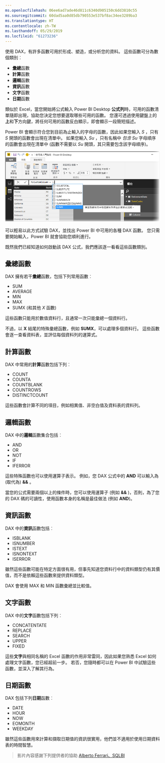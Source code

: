 ```yaml
---
ms.openlocfilehash: 06ee6ad7ade46d811c6340d905150c6dd3810c55
ms.sourcegitcommit: 60dad5aa0d85db790553e537bf8ac34ee3289ba3
ms.translationtype: HT
ms.contentlocale: zh-TW
ms.lasthandoff: 05/29/2019
ms.locfileid: "61273236"
---
```

使用 DAX，有許多函數可用於形成、塑造，或分析您的資料。 這些函數可分為數個類別︰

* **彙總**函數
* **計算**函數
* **邏輯**函數
* **資訊**函數
* **文字**函數
* **日期**函數

類似於 Excel，當您開始將公式輸入 Power BI Desktop **公式列**時，可用的函數清單隨即出現，協助您決定您想要選取哪些可用的函數。 您還可透過使用鍵盤上的**上**和**下**方向鍵，將任何可用的函數反白顯示，即會顯示一段簡短描述。

Power BI 會顯示符合您到目前為止輸入的字母的函數，因此如果您輸入 *S* ，只有 *S* 開頭的函數會出現在清單中。 如果您輸入 *Su* ，只有名稱中 *包含* *Su* 字母順序的函數會出現在清單中 (函數不需要以 *Su* 開頭，其只需要包含該字母順序)。

![](media/7-3-dax-functions/dax-functions_1.png)

可以輕易以此方式試驗 DAX，並找出 Power BI 中可用的各種 DAX 函數。 您只需要開始輸入，Power BI 就會協助您順利進行。

既然我們已經知道如何啟動該 DAX 公式，我們應該逐一看看這些函數類別。

## <a name="aggregation-functions"></a>彙總函數
DAX 擁有若干**彙總**函數，包括下列常用函數︰

* SUM
* AVERAGE
* MIN
* MAX
* SUMX (和其他 *X* 函數)

這些函數只能用於數值資料行，且通常一次只能彙總一個資料行。

不過，以 **X** 結尾的特殊彙總函數，例如 **SUMX**，可以處理多個資料行。 這些函數會逐一查看資料表，並評估每個資料列的運算式。

## <a name="counting-functions"></a>計算函數
DAX 中常用的**計算**函數包括下列︰

* COUNT
* COUNTA
* COUNTBLANK
* COUNTROWS
* DISTINCTCOUNT

這些函數會計算不同的項目，例如相異值、非空白值及資料表的資料列。

## <a name="logical-functions"></a>邏輯函數
DAX 中的**邏輯**函數集合包括︰

* AND
* OR
* NOT
* IF
* IFERROR

這些特殊函數也可以使用運算子表示。  例如，您 DAX 公式中的 **AND** 可以輸入為 (取代為) **&&** 。

當您的公式需要兩個以上的條件時，您可以使用運算子 (例如 **&&** )，否則，為了您的 DAX 碼的可讀性，使用函數本身的名稱是最佳做法 (例如 **AND**)。

## <a name="information-functions"></a>資訊函數
DAX 中的**資訊**函數包括︰

* ISBLANK
* ISNUMBER
* ISTEXT
* ISNONTEXT
* ISERROR

雖然這些函數可能在特定方面很有用，但事先知道您資料行中的資料類型仍有其價值，而不是依賴這些函數來提供資料類型。

DAX 會使用 MAX 和 MIN 函數彙總並比較值。    

## <a name="text-functions"></a>文字函數
DAX 中的**文字**函數包括下列︰

* CONCATENTATE
* REPLACE
* SEARCH
* UPPER
* FIXED

這些**文字**與相同名稱的 Excel 函數的作用非常雷同，因此如果您熟悉 Excel 如何處理文字函數，您已經超前一步。 若否，您隨時都可以在 Power BI 中試驗這些函數，並深入了解其行為。

## <a name="date-functions"></a>日期函數
DAX 包括下列**日期**函數︰

* DATE
* HOUR
* NOW
* EOMONTH
* WEEKDAY

雖然這些函數用來計算和擷取日期值的資訊很實用，他們並不適用於使用日期資料表的時間智慧。 

> 影片內容感謝下列提供者的協助 [Alberto Ferrari、SQLBI](http://www.sqlbi.com/learning-dax)
> 
> 

